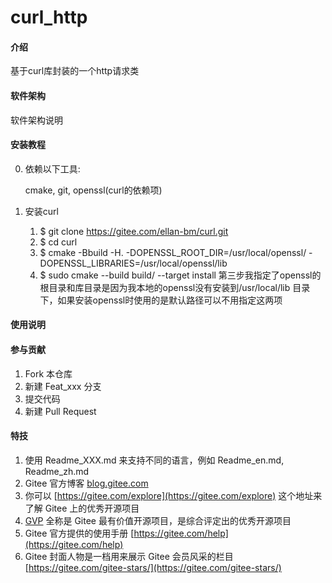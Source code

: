 # curl_http

#### 介绍
基于curl库封装的一个http请求类

#### 软件架构
软件架构说明


#### 安装教程
0. 依赖以下工具:

    cmake, git, openssl(curl的依赖项)

1.  安装curl
    1. $ git clone https://gitee.com/ellan-bm/curl.git
    2. $ cd curl
    3. $ cmake -Bbuild -H. -DOPENSSL_ROOT_DIR=/usr/local/openssl/ -DOPENSSL_LIBRARIES=/usr/local/openssl/lib
    4. $ sudo cmake --build build/ --target install
    第三步我指定了openssl的根目录和库目录是因为我本地的openssl没有安装到/usr/local/lib 目录下，如果安装openssl时使用的是默认路径可以不用指定这两项


#### 使用说明


#### 参与贡献

1.  Fork 本仓库
2.  新建 Feat_xxx 分支
3.  提交代码
4.  新建 Pull Request


#### 特技

1.  使用 Readme\_XXX.md 来支持不同的语言，例如 Readme\_en.md, Readme\_zh.md
2.  Gitee 官方博客 [blog.gitee.com](https://blog.gitee.com)
3.  你可以 [https://gitee.com/explore](https://gitee.com/explore) 这个地址来了解 Gitee 上的优秀开源项目
4.  [GVP](https://gitee.com/gvp) 全称是 Gitee 最有价值开源项目，是综合评定出的优秀开源项目
5.  Gitee 官方提供的使用手册 [https://gitee.com/help](https://gitee.com/help)
6.  Gitee 封面人物是一档用来展示 Gitee 会员风采的栏目 [https://gitee.com/gitee-stars/](https://gitee.com/gitee-stars/)
